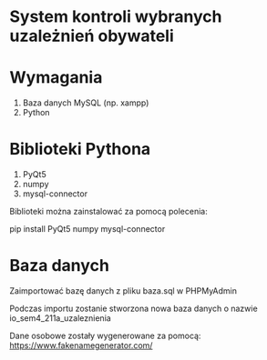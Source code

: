 # System kontroli wybranych uzależnień obywateli

# Wymagania
1. Baza danych MySQL (np. xampp)
2. Python

# Biblioteki Pythona
1. PyQt5
2. numpy
3. mysql-connector

Biblioteki można zainstalować za pomocą polecenia:

pip install PyQt5 numpy mysql-connector

# Baza danych
Zaimportować bazę danych z pliku baza.sql w PHPMyAdmin

Podczas importu zostanie stworzona nowa baza danych o nazwie io_sem4_211a_uzaleznienia

Dane osobowe zostały wygenerowane za pomocą: https://www.fakenamegenerator.com/

